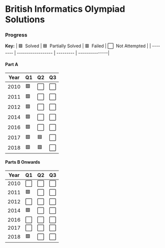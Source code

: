 # British Informatics Olympiad Solutions

### Progress 

**Key:** 
| 🟩 &nbsp;Solved | 🟦 &nbsp;Partially Solved | 🟥 &nbsp;Failed | ⬜️ &nbsp;Not Attempted |
| -------- | ------------------ | --------- | ---------------|

#### Part A
| Year | Q1 | Q2 | Q3 |
| ---- | -- | -- | -- |
| 2010 | 🟩 | ⬜️ | ⬜️|
| 2011 | 🟩 | ⬜️ | ⬜️ |
| 2012 | 🟩 | ⬜️ | ⬜️ |
| 2014 | 🟩 | ⬜️ | ⬜️ |
| 2016 | 🟩 | ⬜️ | ⬜️ |
| 2017 | 🟩 | 🟦 | ⬜️ |
| 2018 | 🟩 | 🟩 | ⬜️ |

#### Parts B Onwards
| Year | Q1 | Q2 | Q3 |
| ---- | -- | -- | -- |
| 2010 | ⬜️ | ⬜️ | ⬜️|
| 2011 | 🟩 | ⬜️ | ⬜️ |
| 2012 | ⬜️ | ⬜️ | ⬜️ |
| 2014 | 🟩 | ⬜️ | ⬜️ |
| 2016 | ⬜️ | ⬜️ | ⬜️ |
| 2017 | ⬜️ | ⬜️ | ⬜️ |
| 2018 | 🟩 | ⬜️ | ⬜️ |
